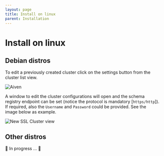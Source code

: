 ```yaml
---
layout: page
title: Install on linux
parent: Installation
---
```

# Install on linux

## Debian distros

To edit a previously created cluster click on the settings button from the cluster
list view.

![Aiven]({{site.baseurl}}/images/wiki/Configuration/ClusterSettings.png)

A window to edit the cluster configurations will open and the schema registry endpoint can be set (notice the protocol is mandatory [`https/http`]).
If required, also the `Username` and `Password` could be provided.
See the image below as example.

![New SSL Cluster view]({{site.baseurl}}/images/wiki/Configuration/NewSSLCluster.png)

## Other distros

🚧 In progress ... 🚧
